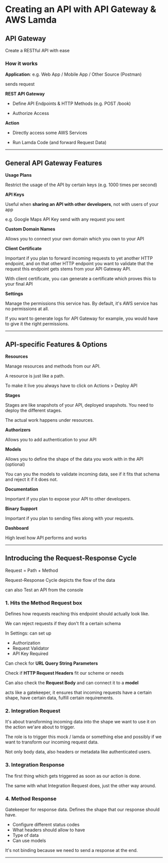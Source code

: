 # Creating an API with API Gateway & AWS Lamda

## API Gateway

Create a RESTful API with ease

### How it works

**Application**: e.g. Web App / Mobile App / Other Source (Postman)

sends request

**REST API Gateway**

- Define API Endpoints & HTTP Methods (e.g. POST /book)

- Authorize Access

**Action**

- Directly access some AWS Services

- Run Lamda Code (and forward Request Data)

---

## General API Gateway Features

**Usage Plans**

Restrict the usage of the API by certain keys (e.g. 1000 times per second)

**API Keys**

Useful when **sharing an API with other developers**, not with users of your app

e.g. Google Maps API Key send with any request you sent

**Custom Domain Names**

Allows you to connect your own domain which you own to your API

**Client Certificate**

Important if you plan to forward incoming requests to yet another HTTP endpoint, and on that other HTTP endpoint you want to validate that the request this endpoint gets stems from your API Gateway API.

With client certificate, you can generate a certificate which proves this to your final API

**Settings**

Manage the permissions this service has. By default, it's AWS service has no permissions at all.

If you want to generate logs for API Gateway for example, you would have to give it the right permissions.

---

## API-specific Features & Options

**Resources**

Manage resources and methods from our API.

A resource is just like a path.

To make it live you always have to click on Actions > Deploy API

**Stages**

Stages are like snapshots of your API, deployed snapshots. You need to deploy the different stages.

The actual work happens under resources.

**Authorizers**

Allows you to add authentication to your API

**Models**

Allows you to define the shape of the data you work with in the API (optional)

You can you the models to validate incoming data, see if it fits that schema and reject it if it does not.

**Documentation**

Important if you plan to expose your API to other developers.

**Binary Support**

Important if you plan to sending files along with your requests.

**Dashboard**

High level how API performs and works

---

## Introducing the Request-Response Cycle

Request = Path + Method

Request-Response Cycle depicts the flow of the data

can also Test an API from the console

### 1. Hits the **Method Request** box

Defines how requests reaching this endpoint should actually look like.

We can reject requests if they don't fit a certain schema

In Settings: can set up

- Authorization
- Request Validator
- API Key Required

Can check for **URL Query String Parameters**

Check if **HTTP Request Headers** fit our scheme or needs

Can also check the **Request Body** and can connect it to a **model**

acts like a gatekeeper, it ensures that incoming requests have a certain shape, have certain data, fulfill certain requirements.

### 2. Integration Request

It's about transforming incoming data into the shape we want to use it on the action we'are about to trigger.

The role is to trigger this mock / lamda or something else and possibly if we want to transform our incoming request data.

Not only body data, also headers or metadata like authenticated users.

### 3. Integration Response

The first thing which gets triggered as soon as our action is done.

The same with what Integration Request does, just the other way around.

### 4. Method Response

Gatekeeper for response data. Defines the shape that our response should have.

- Configure different status codes
- What headers should allow to have
- Type of data
- Can use models

It's not binding because we need to send a response at the end.

---
